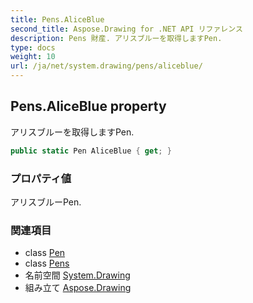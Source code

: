 ```yaml
---
title: Pens.AliceBlue
second_title: Aspose.Drawing for .NET API リファレンス
description: Pens 財産. アリスブルーを取得しますPen.
type: docs
weight: 10
url: /ja/net/system.drawing/pens/aliceblue/
---
```

## Pens.AliceBlue property

アリスブルーを取得しますPen.

```csharp
public static Pen AliceBlue { get; }
```

### プロパティ値

アリスブルーPen.

### 関連項目

* class [Pen](../../pen/)
* class [Pens](../)
* 名前空間 [System.Drawing](../../pens/)
* 組み立て [Aspose.Drawing](../../../)


